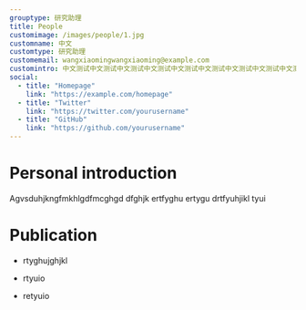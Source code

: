 ```yaml
---
grouptype: 研究助理
title: People
customimage: /images/people/1.jpg
customname: 中文
customtype: 研究助理
customemail: wangxiaomingwangxiaoming@example.com
customintro: 中文测试中文测试中文测试中文测试中文测试中文测试中文测试中文测试中文测试中文测试中文测试中文测试中文测试中文测试
social:
  - title: "Homepage"
    link: "https://example.com/homepage"
  - title: "Twitter"
    link: "https://twitter.com/yourusername"
  - title: "GitHub"
    link: "https://github.com/yourusername"
---
```


# Personal introduction
Agvsduhjkngfmkhlgdfmcghgd dfghjk ertfyghu ertygu drtfyuhjikl tyui



# Publication
- rtyghujghjkl

- rtyuio

- retyuio

